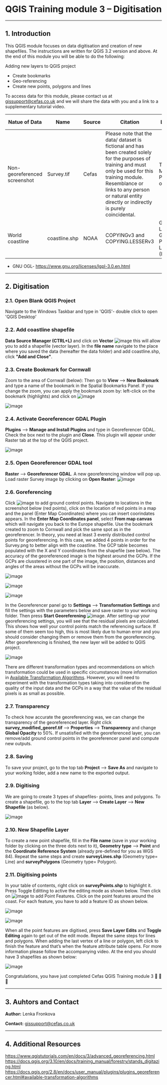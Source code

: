 # QGIS Training module 3 – Digitisation

---
## 1. Introduction
This QGIS module focuses on data digitisation and creation of new shapefiles. The instructions are written for QGIS 3.2 version and above. At the end of this module you will be able to do the following: 

Adding new layers to QGIS project
* Create bookmarks
* Geo-referencing
* Create new points, polygons and lines

To access data for this module, please contact us at gissupport@cefas.co.uk and we will share the data with you and a link to a supplementary tutorial video.

|Natue of Data| Name | Source | Citation | Licence | Source Link | Data Processing |Date accessed 
| --- |  --- | --- | --- | --- | --- | --- | --- |
|Non-georeferenced screenshot|Survey.tif|Cefas|Please note that the data/ dataset is fictional and has been created solely for the purposes of training and must only be used for this training module. Resemblance or links to any person or natural entity directly or indirectly is purely coincidental.|Training Module Purposes only|http://mdrviewer/#/View/20993|Information in the source link|N/A|
|World coastline|coastline.shp|NOAA|COPYINGv3 and COPYING.LESSERv3|GNU Lesser General Public License (LGPL)*|https://shoreline.noaa.gov/data/datasheets/wvs.html|No, Only level 1 f used (full resolution)|2020|

* GNU OGL- https://www.gnu.org/licenses/lgpl-3.0.en.html
---

## 2. Digitisation
### 2.1. Open Blank QGIS Project
Navigate to the Windows Taskbar and type in 'QGIS'-  double click to open 'QGIS Desktop' 

### 2.2. Add coastline shapefile
**Data Source Manager (CTRL+L)** and click on **Vector** ![image](https://user-images.githubusercontent.com/47147296/80387215-4a3edc80-88a0-11ea-9f51-28ed9c221e76.png) this will allow you to add a shapefile (vector layer). In the **file name** navigate to the place where you saved the data (hereafter the data folder) and add coastline.shp, click **"Add and Close"**.

### 2.3. Create Bookmark for Cornwall
Zoom to the area of Cornwall (below): Then go to **View** --> **New Bookmark** and type a name of the bookmark in the Spatial Bookmarks Panel. If you change the zoom, you can apply the bookmark zoom by: left-click on the bookmark (highlights) and click on ![image](https://user-images.githubusercontent.com/47147296/80385196-af450300-889d-11ea-92fc-768486286a6a.png)

![image](https://user-images.githubusercontent.com/47147296/80385251-c126a600-889d-11ea-81b8-6346d3e39c92.png)

### 2.4. Activate Georeferencer GDAL Plugin
**Plugins** --> **Manage and Install Plugins** and type in Georeferencer GDAL. Check the box 
next to the plugin and **Close**. This plugin will appear under Raster tab at the top of the QGIS 
project.

![image](https://user-images.githubusercontent.com/47147296/80385433-f59a6200-889d-11ea-9f81-19ef5400ca80.png)

### 2.5. Open Georeferencer GDAL tool
**Raster** --> **Georeferencer GDAL**. A new georeferencing window will pop up. Load raster Survey image by clicking on **Open Raster**:
![image](https://user-images.githubusercontent.com/47147296/80385619-309c9580-889e-11ea-9f04-595213eea16d.png)

### 2.6. Goreferencing
Click ![image](https://user-images.githubusercontent.com/47147296/80385740-59bd2600-889e-11ea-8521-e67daaaa608b.png) to add ground control points. Navigate to locations in the screenshot below (red points), click on the location of red points in a map and the panel (Enter Map Coordinates) where you can insert coorindates appears. In the **Enter Map Coordinates panel**, select  **From map canvas** which will navigate you back to the Europe shapefile. Use the bookmark created to zoom to Cornwall and pick the same spot as in the georeferencer. In theory, you need at least 3 evenly distributed control points for georeferencing. In this case, we added 4 points in order for the Survey.png to better align with the coastline. The GCP table becomes populated with the X and Y coordinates from the shapefile (see below). The accuracy of the georeferenced image is the highest around the GCPs. If the GCPs are clusstered in one part of the image, the position, distances and angles of the areas without the GCPs will be inaccurate.

![image](https://user-images.githubusercontent.com/47147296/101461918-73921180-3933-11eb-9fe0-207a533691e2.png)

![image](https://user-images.githubusercontent.com/47147296/80385946-a6a0fc80-889e-11ea-9c2b-717e081ca4ab.png)

![image](https://user-images.githubusercontent.com/47147296/80386014-ba4c6300-889e-11ea-8663-d617faf26fe7.png)

In the Georeferencer panel go to **Settings** --> **Transformation Settings** and fill the settings with the parameters below and save raster to your working folder. Then press **Start Georeferening** ![image](https://user-images.githubusercontent.com/47147296/80386145-e0720300-889e-11ea-989d-559998de11b8.png). After setting-up your georeferencing settings, you will see that the residual pixels are calculated. This shows how well your control points match the referencing surface. If some of them seem too high, this is most likely due to human error and you should consider changing them or remove them from the georeferencing. After georeferencing is finished, the new layer will be added to QGIS project.

![image](https://user-images.githubusercontent.com/47147296/101460260-46446400-3931-11eb-8773-312cde4f8519.png)

There are different transformation types and recommendations on which transformation could be used in specific circumstances (more information in [Available Transformation Algorithms](https://docs.qgis.org/3.4/en/docs/user_manual/plugins/core_plugins/plugins_georeferencer.html). However, you will need to experiment with the transformation types taking into consideration the quality of the input data and the GCPs in a way that the value of the residual pixels is as small as possible. 

### 2.7. Transparency
To check how accurate the georeferencing was, we can change the transparency of the georeferenced layer. Right click **survey_modified_georef.tif** --> **Properties** --> **Transparency** and change **Global Opacity** to 50%. If unsatisfied with the georeferenced layer, you can remove/add ground control points in the georeferencer panel and compute new outputs. 

### 2.8. Saving
To save your project, go to the top tab **Project** --> **Save As** and navigate to your working folder, add a new name to the exported output.

### 2.9. Digitising
We are going to create 3 types of shapefiles- points, lines and polygons. To create a shapefile, go to the top tab 
**Layer** --> **Create Layer** --> **New Shapefile** (as below).              

![image](https://user-images.githubusercontent.com/47147296/80386628-8a518f80-889f-11ea-9867-bd660775d7b5.png)

### 2.10. New Shapefile Layer
To create a new point shapefile, fill in the **File name** (save in your working folder by clicking on the three dots next to it), **Geometry type** --> **Point** and the **Coordinate Reference System** (already pre-defined for you as WGS 84). Repeat the same steps and create **surveyLines.shp** (Geometry type= Line) and **surveyPolygons** (Geometry type= Polygon).

### 2.11. Digitising points
In your table of contents, right click on **surveyPoints.shp** to highlight it. Press Toggle Editting to active the editing mode as shown below. Then click on ![image](https://user-images.githubusercontent.com/47147296/80386820-d0a6ee80-889f-11ea-96a9-d0492197e090.png) to add Point Features. Click on the point features around the coast. For each feature, you have to add a feature ID as shown below.

![image](https://user-images.githubusercontent.com/47147296/80386912-ec11f980-889f-11ea-8a1c-7625b9ef9924.png)

![image](https://user-images.githubusercontent.com/47147296/80386986-0055f680-88a0-11ea-8aa8-af41b25660f8.png)

When all the point features are digitised, press **Save Layer Edits** and **Toggle Editing** again to get out of the edit mode. Repeat the same steps for lines and polygons. When adding the last vertex of a line or polygon, left click to finish the feature and that’s when the feature attribute table opens. For more information please follow the accompanying video. At the end you should have 3 shapefiles as shown below:

![image](https://user-images.githubusercontent.com/47147296/80387136-2b404a80-88a0-11ea-8606-9edf432d2381.png)

Congratulations, you have just completed Cefas QGIS Training module 3 🥇 🥇 🥇 

---

## 3. Auhtors and Contact

**Author:** Lenka Fronkova

**Contact:** gissupport@cefas.co.uk

---

## 4. Additional Resources

https://www.qgistutorials.com/en/docs/3/advanced_georeferencing.html
https://docs.qgis.org/3.10/en/docs/training_manual/forestry/stands_digitazing.html
https://docs.qgis.org/2.8/en/docs/user_manual/plugins/plugins_georeferencer.html#available-transformation-algorithms

